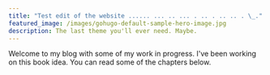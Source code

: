 ```yaml
---
title: "Test edit of the website ...... ... .. ... . .. . .. .. . \_."
featured_image: /images/gohugo-default-sample-hero-image.jpg
description: The last theme you'll ever need. Maybe.
---
```

Welcome to my blog with some of my work in progress. I've been working on this book idea. You can read some of the chapters below.
